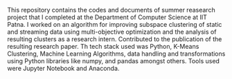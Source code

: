 This repository contains the codes and documents of summer reasearch project that I completed at the Department of Computer Science at IIT Patna.
I worked on an algorithm for improving subspace clustering of static and streaming data using multi-objective optimization and the analysis of resulting clusters as a research intern. 
Contributed to the publication of the resulting research paper.
Th tech stack used was Python, K-Means Clustering, Machine Learning Algorithms, data handling and transformations using Python libraries like numpy, and pandas amongst others.
Tools used were Jupyter Notebook and Anaconda.
